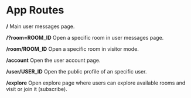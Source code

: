 # App Routes

**/**
Main user messages page.

**/?room=ROOM_ID**
Open a specific room in user messages page.

**/room/ROOM_ID**
Open a specific room in visitor mode.

**/account**
Open the user account page.

**/user/USER_ID**
Open the public profile of an specific user.

**/explore**
Open explore page where users can explore available rooms and visit or join it (subscribe).